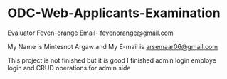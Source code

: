 # ODC-Web-Applicants-Examination
Evaluator Feven-orange  Email- fevenorange@gmail.com

My Name is Mintesnot Argaw and My E-mail is arsemaar06@gmail.com

This project is not finished but it is good I finished admin login employe login and CRUD operations for admin side
